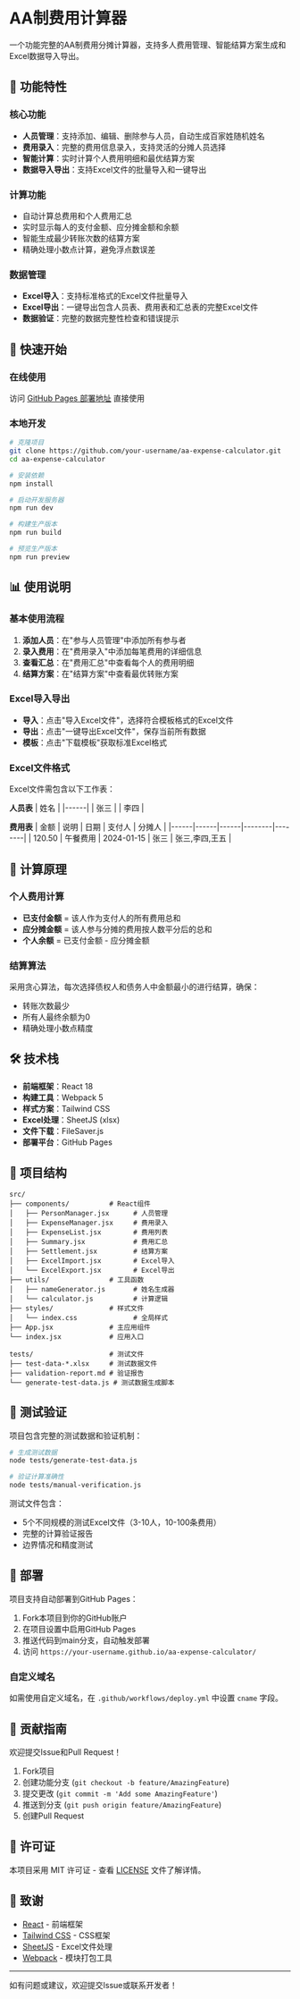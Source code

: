 # AA制费用计算器

一个功能完整的AA制费用分摊计算器，支持多人费用管理、智能结算方案生成和Excel数据导入导出。

## 🎯 功能特性

### 核心功能
- **人员管理**：支持添加、编辑、删除参与人员，自动生成百家姓随机姓名
- **费用录入**：完整的费用信息录入，支持灵活的分摊人员选择
- **智能计算**：实时计算个人费用明细和最优结算方案
- **数据导入导出**：支持Excel文件的批量导入和一键导出

### 计算功能
- 自动计算总费用和个人费用汇总
- 实时显示每人的支付金额、应分摊金额和余额
- 智能生成最少转账次数的结算方案
- 精确处理小数点计算，避免浮点数误差

### 数据管理
- **Excel导入**：支持标准格式的Excel文件批量导入
- **Excel导出**：一键导出包含人员表、费用表和汇总表的完整Excel文件
- **数据验证**：完整的数据完整性检查和错误提示

## 🚀 快速开始

### 在线使用
访问 [GitHub Pages 部署地址](https://your-username.github.io/aa-expense-calculator/) 直接使用

### 本地开发

```bash
# 克隆项目
git clone https://github.com/your-username/aa-expense-calculator.git
cd aa-expense-calculator

# 安装依赖
npm install

# 启动开发服务器
npm run dev

# 构建生产版本
npm run build

# 预览生产版本
npm run preview
```

## 📊 使用说明

### 基本使用流程
1. **添加人员**：在"参与人员管理"中添加所有参与者
2. **录入费用**：在"费用录入"中添加每笔费用的详细信息
3. **查看汇总**：在"费用汇总"中查看每个人的费用明细
4. **结算方案**：在"结算方案"中查看最优转账方案

### Excel导入导出
- **导入**：点击"导入Excel文件"，选择符合模板格式的Excel文件
- **导出**：点击"一键导出Excel文件"，保存当前所有数据
- **模板**：点击"下载模板"获取标准Excel格式

### Excel文件格式
Excel文件需包含以下工作表：

**人员表**
| 姓名 |
|------|
| 张三 |
| 李四 |

**费用表**
| 金额 | 说明 | 日期 | 支付人 | 分摊人 |
|------|------|------|--------|--------|
| 120.50 | 午餐费用 | 2024-01-15 | 张三 | 张三,李四,王五 |

## 🧮 计算原理

### 个人费用计算
- **已支付金额** = 该人作为支付人的所有费用总和
- **应分摊金额** = 该人参与分摊的费用按人数平分后的总和
- **个人余额** = 已支付金额 - 应分摊金额

### 结算算法
采用贪心算法，每次选择债权人和债务人中金额最小的进行结算，确保：
- 转账次数最少
- 所有人最终余额为0
- 精确处理小数点精度

## 🛠 技术栈

- **前端框架**：React 18
- **构建工具**：Webpack 5
- **样式方案**：Tailwind CSS
- **Excel处理**：SheetJS (xlsx)
- **文件下载**：FileSaver.js
- **部署平台**：GitHub Pages

## 📁 项目结构

```
src/
├── components/          # React组件
│   ├── PersonManager.jsx      # 人员管理
│   ├── ExpenseManager.jsx     # 费用录入
│   ├── ExpenseList.jsx        # 费用列表
│   ├── Summary.jsx            # 费用汇总
│   ├── Settlement.jsx         # 结算方案
│   ├── ExcelImport.jsx        # Excel导入
│   └── ExcelExport.jsx        # Excel导出
├── utils/               # 工具函数
│   ├── nameGenerator.js       # 姓名生成器
│   └── calculator.js          # 计算逻辑
├── styles/              # 样式文件
│   └── index.css              # 全局样式
├── App.jsx              # 主应用组件
└── index.jsx            # 应用入口

tests/                   # 测试文件
├── test-data-*.xlsx     # 测试数据文件
├── validation-report.md # 验证报告
└── generate-test-data.js # 测试数据生成脚本
```

## 🧪 测试验证

项目包含完整的测试数据和验证机制：

```bash
# 生成测试数据
node tests/generate-test-data.js

# 验证计算准确性
node tests/manual-verification.js
```

测试文件包含：
- 5个不同规模的测试Excel文件（3-10人，10-100条费用）
- 完整的计算验证报告
- 边界情况和精度测试

## 🚀 部署

项目支持自动部署到GitHub Pages：

1. Fork本项目到你的GitHub账户
2. 在项目设置中启用GitHub Pages
3. 推送代码到main分支，自动触发部署
4. 访问 `https://your-username.github.io/aa-expense-calculator/`

### 自定义域名
如需使用自定义域名，在 `.github/workflows/deploy.yml` 中设置 `cname` 字段。

## 🤝 贡献指南

欢迎提交Issue和Pull Request！

1. Fork项目
2. 创建功能分支 (`git checkout -b feature/AmazingFeature`)
3. 提交更改 (`git commit -m 'Add some AmazingFeature'`)
4. 推送到分支 (`git push origin feature/AmazingFeature`)
5. 创建Pull Request

## 📄 许可证

本项目采用 MIT 许可证 - 查看 [LICENSE](LICENSE) 文件了解详情。

## 🙏 致谢

- [React](https://reactjs.org/) - 前端框架
- [Tailwind CSS](https://tailwindcss.com/) - CSS框架
- [SheetJS](https://sheetjs.com/) - Excel文件处理
- [Webpack](https://webpack.js.org/) - 模块打包工具

---

如有问题或建议，欢迎提交Issue或联系开发者！
